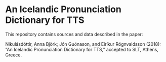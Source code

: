 # An Icelandic Pronunciation Dictionary for TTS

This repository contains sources and data described in the paper:

Nikulásdóttir, Anna Björk; Jón Guðnason, and Eiríkur Rögnvaldsson (2018): “An Icelandic Pronunciation Dictionary for TTS,” accepted to SLT, Athens, Greece.


